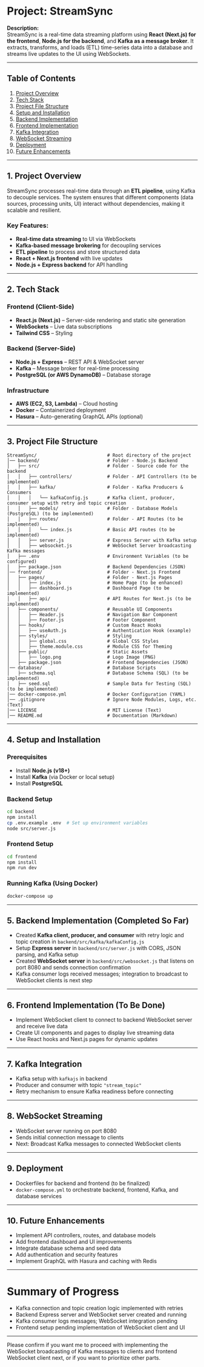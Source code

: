 # **Project: StreamSync**

**Description:**  
StreamSync is a real-time data streaming platform using **React (Next.js) for the frontend**, **Node.js for the backend**, and **Kafka as a message broker**. It extracts, transforms, and loads (ETL) time-series data into a database and streams live updates to the UI using WebSockets.

---

## **Table of Contents**

1. [Project Overview](#project-overview)
2. [Tech Stack](#tech-stack)
3. [Project File Structure](#project-file-structure)
4. [Setup and Installation](#setup-and-installation)
5. [Backend Implementation](#backend-implementation)
6. [Frontend Implementation](#frontend-implementation)
7. [Kafka Integration](#kafka-integration)
8. [WebSocket Streaming](#websocket-streaming)
9. [Deployment](#deployment)
10. [Future Enhancements](#future-enhancements)

---

## **1. Project Overview**

StreamSync processes real-time data through an **ETL pipeline**, using Kafka to decouple services. The system ensures that different components (data sources, processing units, UI) interact without dependencies, making it scalable and resilient.

### **Key Features:**

- **Real-time data streaming** to UI via WebSockets
- **Kafka-based message brokering** for decoupling services
- **ETL pipeline** to process and store structured data
- **React + Next.js frontend** with live updates
- **Node.js + Express backend** for API handling

---

## **2. Tech Stack**

### **Frontend (Client-Side)**

- **React.js (Next.js)** – Server-side rendering and static site generation
- **WebSockets** – Live data subscriptions
- **Tailwind CSS** – Styling

### **Backend (Server-Side)**

- **Node.js + Express** – REST API & WebSocket server
- **Kafka** – Message broker for real-time processing
- **PostgreSQL (or AWS DynamoDB)** – Database storage

### **Infrastructure**

- **AWS (EC2, S3, Lambda)** – Cloud hosting
- **Docker** – Containerized deployment
- **Hasura** – Auto-generating GraphQL APIs (optional)

---

## **3. Project File Structure**

```
StreamSync/                          # Root directory of the project
│── backend/                         # Folder - Node.js Backend
│   ├── src/                         # Folder - Source code for the backend
│   │   ├── controllers/             # Folder - API Controllers (to be implemented)
│   │   ├── kafka/                   # Folder - Kafka Producers & Consumers
│   │   │   └── kafkaConfig.js       # Kafka client, producer, consumer setup with retry and topic creation
│   │   ├── models/                  # Folder - Database Models (PostgreSQL) (to be implemented)
│   │   ├── routes/                  # Folder - API Routes (to be implemented)
│   │   │   └── index.js             # Basic API routes (to be implemented)
│   │   ├── server.js                # Express Server with Kafka setup
│   │   ├── websocket.js             # WebSocket Server broadcasting Kafka messages
│   ├── .env                         # Environment Variables (to be configured)
│   ├── package.json                 # Backend Dependencies (JSON)
│── frontend/                        # Folder - Next.js Frontend
│   ├── pages/                       # Folder - Next.js Pages
│   │   ├── index.js                 # Home Page (to be enhanced)
│   │   ├── dashboard.js             # Dashboard Page (to be implemented)
│   │   ├── api/                     # API Routes for Next.js (to be implemented)
│   ├── components/                  # Reusable UI Components
│   │   ├── Header.js                # Navigation Bar Component
│   │   ├── Footer.js                # Footer Component
│   ├── hooks/                       # Custom React Hooks
│   │   ├── useAuth.js               # Authentication Hook (example)
│   ├── styles/                      # Styling
│   │   ├── global.css               # Global CSS Styles
│   │   ├── theme.module.css         # Module CSS for Theming
│   ├── public/                      # Static Assets
│   │   ├── logo.png                 # Logo Image (PNG)
│   ├── package.json                 # Frontend Dependencies (JSON)
│── database/                        # Database Scripts
│   ├── schema.sql                   # Database Schema (SQL) (to be implemented)
│   ├── seed.sql                     # Sample Data for Testing (SQL) (to be implemented)
│── docker-compose.yml               # Docker Configuration (YAML)
│── .gitignore                       # Ignore Node Modules, Logs, etc. (Text)
│── LICENSE                          # MIT License (Text)
│── README.md                        # Documentation (Markdown)
```

---

## **4. Setup and Installation**

### **Prerequisites**

- Install **Node.js (v18+)**
- Install **Kafka** (via Docker or local setup)
- Install **PostgreSQL**

### **Backend Setup**

```bash
cd backend
npm install
cp .env.example .env  # Set up environment variables
node src/server.js
```

### **Frontend Setup**

```bash
cd frontend
npm install
npm run dev
```

### **Running Kafka (Using Docker)**

```bash
docker-compose up
```

---

## **5. Backend Implementation (Completed So Far)**

- Created **Kafka client, producer, and consumer** with retry logic and topic creation in `backend/src/kafka/kafkaConfig.js`
- Setup **Express server** in `backend/src/server.js` with CORS, JSON parsing, and Kafka setup
- Created **WebSocket server** in `backend/src/websocket.js` that listens on port 8080 and sends connection confirmation
- Kafka consumer logs received messages; integration to broadcast to WebSocket clients is next step

---

## **6. Frontend Implementation (To Be Done)**

- Implement WebSocket client to connect to backend WebSocket server and receive live data
- Create UI components and pages to display live streaming data
- Use React hooks and Next.js pages for dynamic updates

---

## **7. Kafka Integration**

- Kafka setup with `kafkajs` in backend
- Producer and consumer with topic `"stream_topic"`
- Retry mechanism to ensure Kafka readiness before connecting

---

## **8. WebSocket Streaming**

- WebSocket server running on port 8080
- Sends initial connection message to clients
- Next: Broadcast Kafka messages to connected WebSocket clients

---

## **9. Deployment**

- Dockerfiles for backend and frontend (to be finalized)
- `docker-compose.yml` to orchestrate backend, frontend, Kafka, and database services

---

## **10. Future Enhancements**

- Implement API controllers, routes, and database models
- Add frontend dashboard and UI improvements
- Integrate database schema and seed data
- Add authentication and security features
- Implement GraphQL with Hasura and caching with Redis

---

# Summary of Progress

- Kafka connection and topic creation logic implemented with retries
- Backend Express server and WebSocket server created and running
- Kafka consumer logs messages; WebSocket integration pending
- Frontend setup pending implementation of WebSocket client and UI

---

Please confirm if you want me to proceed with implementing the WebSocket broadcasting of Kafka messages to clients and frontend WebSocket client next, or if you want to prioritize other parts.
